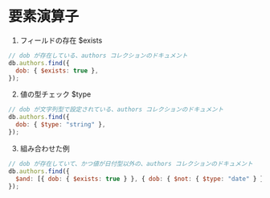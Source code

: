 # 要素演算子

1. フィールドの存在 $exists

```js
// dob が存在している、authors コレクションのドキュメント
db.authors.find({
  dob: { $exists: true },
});
```

2. 値の型チェック $type

```js
// dob が文字列型で設定されている、authors コレクションのドキュメント
db.authors.find({
  dob: { $type: "string" },
});
```

3. 組み合わせた例

```js
// dob が存在していて、かつ値が日付型以外の、authors コレクションのドキュメント
db.authors.find({
  $and: [{ dob: { $exists: true } }, { dob: { $not: { $type: "date" } } }],
});
```
